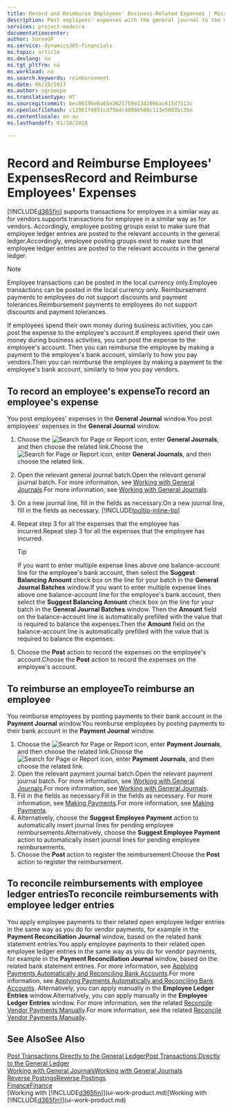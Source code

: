 ```yaml
---
title: Record and Reimburse Employees' Business-Related Expenses | Microsoft Docs
description: Post employees' expenses with the general journal to the employee's account and later post a payment to the employee's bank account to reimburse for the business-related expense.
services: project-madeira
documentationcenter: 
author: SorenGP
ms.service: dynamics365-financials
ms.topic: article
ms.devlang: na
ms.tgt_pltfrm: na
ms.workload: na
ms.search.keywords: reimbursement
ms.date: 06/28/2017
ms.author: sgroespe
ms.translationtype: HT
ms.sourcegitcommit: bec0619be0a65e3625759e13d2866ac615d7513c
ms.openlocfilehash: c12561f4851cd75bdc4098e506c113e50d3bc3be
ms.contentlocale: en-au
ms.lasthandoff: 01/30/2018

---
```

# <a name="record-and-reimburse-employees-expenses"></a><span data-ttu-id="25831-103">Record and Reimburse Employees' Expenses</span><span class="sxs-lookup"><span data-stu-id="25831-103">Record and Reimburse Employees' Expenses</span></span>
[!INCLUDE[d365fin](includes/d365fin_md.md)] <span data-ttu-id="25831-104"> supports transactions for employee in a similar way as for vendors.</span><span class="sxs-lookup"><span data-stu-id="25831-104">supports transactions for employee in a similar way as for vendors.</span></span> <span data-ttu-id="25831-105">Accordingly, employee posting groups exist to make sure that employee ledger entries are posted to the relevant accounts in the general ledger.</span><span class="sxs-lookup"><span data-stu-id="25831-105">Accordingly, employee posting groups exist to make sure that employee ledger entries are posted to the relevant accounts in the general ledger.</span></span>

> [!NOTE]  
> <span data-ttu-id="25831-106">Employee transactions can be posted in the local currency only.</span><span class="sxs-lookup"><span data-stu-id="25831-106">Employee transactions can be posted in the local currency only.</span></span> <span data-ttu-id="25831-107">Reimbursement payments to employees do not support discounts and payment tolerances.</span><span class="sxs-lookup"><span data-stu-id="25831-107">Reimbursement payments to employees do not support discounts and payment tolerances.</span></span>

<span data-ttu-id="25831-108">If employees spend their own money during business activities, you can post the expense to the employee's account.</span><span class="sxs-lookup"><span data-stu-id="25831-108">If employees spend their own money during business activities, you can post the expense to the employee's account.</span></span> <span data-ttu-id="25831-109">Then you can reimburse the employee by making a payment to the employee's bank account, similarly to how you pay vendors.</span><span class="sxs-lookup"><span data-stu-id="25831-109">Then you can reimburse the employee by making a payment to the employee's bank account, similarly to how you pay vendors.</span></span>

## <a name="to-record-an-employees-expense"></a><span data-ttu-id="25831-110">To record an employee's expense</span><span class="sxs-lookup"><span data-stu-id="25831-110">To record an employee's expense</span></span>
<span data-ttu-id="25831-111">You post employees' expenses in the **General Journal** window.</span><span class="sxs-lookup"><span data-stu-id="25831-111">You post employees' expenses in the **General Journal** window.</span></span>
1. <span data-ttu-id="25831-112">Choose the ![Search for Page or Report](media/ui-search/search_small.png "Search for Page or Report icon") icon, enter **General Journals**, and then choose the related link.</span><span class="sxs-lookup"><span data-stu-id="25831-112">Choose the ![Search for Page or Report](media/ui-search/search_small.png "Search for Page or Report icon") icon, enter **General Journals**, and then choose the related link.</span></span>
2. <span data-ttu-id="25831-113">Open the relevant general journal batch.</span><span class="sxs-lookup"><span data-stu-id="25831-113">Open the relevant general journal batch.</span></span> <span data-ttu-id="25831-114">For more information, see [Working with General Journals](ui-work-general-journals.md).</span><span class="sxs-lookup"><span data-stu-id="25831-114">For more information, see [Working with General Journals](ui-work-general-journals.md).</span></span>
3. <span data-ttu-id="25831-115">On a new journal line, fill in the fields as necessary.</span><span class="sxs-lookup"><span data-stu-id="25831-115">On a new journal line, fill in the fields as necessary.</span></span> [!INCLUDE[tooltip-inline-tip](includes/tooltip-inline-tip_md.md)]    
4. <span data-ttu-id="25831-116">Repeat step 3 for all the expenses that the employee has incurred.</span><span class="sxs-lookup"><span data-stu-id="25831-116">Repeat step 3 for all the expenses that the employee has incurred.</span></span>

    > [!TIP]  
    > <span data-ttu-id="25831-117">If you want to enter multiple expense lines above one balance-account line for the employee's bank account, then select the **Suggest Balancing Amount** check box on the line for your batch in the **General Journal Batches** window.</span><span class="sxs-lookup"><span data-stu-id="25831-117">If you want to enter multiple expense lines above one balance-account line for the employee's bank account, then select the **Suggest Balancing Amount** check box on the line for your batch in the **General Journal Batches** window.</span></span> <span data-ttu-id="25831-118">Then the **Amount** field on the balance-account line is automatically prefilled with the value that is required to balance the expenses.</span><span class="sxs-lookup"><span data-stu-id="25831-118">Then the **Amount** field on the balance-account line is automatically prefilled with the value that is required to balance the expenses.</span></span>
5. <span data-ttu-id="25831-119">Choose the **Post** action to record the expenses on the employee's account.</span><span class="sxs-lookup"><span data-stu-id="25831-119">Choose the **Post** action to record the expenses on the employee's account.</span></span>

## <a name="to-reimburse-an-employee"></a><span data-ttu-id="25831-120">To reimburse an employee</span><span class="sxs-lookup"><span data-stu-id="25831-120">To reimburse an employee</span></span>
<span data-ttu-id="25831-121">You reimburse employees by posting payments to their bank account in the **Payment Journal** window.</span><span class="sxs-lookup"><span data-stu-id="25831-121">You reimburse employees by posting payments to their bank account in the **Payment Journal** window.</span></span>
1. <span data-ttu-id="25831-122">Choose the ![Search for Page or Report](media/ui-search/search_small.png "Search for Page or Report icon") icon, enter **Payment Journals**, and then choose the related link.</span><span class="sxs-lookup"><span data-stu-id="25831-122">Choose the ![Search for Page or Report](media/ui-search/search_small.png "Search for Page or Report icon") icon, enter **Payment Journals**, and then choose the related link.</span></span>
2. <span data-ttu-id="25831-123">Open the relevant payment journal batch.</span><span class="sxs-lookup"><span data-stu-id="25831-123">Open the relevant payment journal batch.</span></span> <span data-ttu-id="25831-124">For more information, see [Working with General Journals](ui-work-general-journals.md).</span><span class="sxs-lookup"><span data-stu-id="25831-124">For more information, see [Working with General Journals](ui-work-general-journals.md).</span></span>
3. <span data-ttu-id="25831-125">Fill in the fields as necessary.</span><span class="sxs-lookup"><span data-stu-id="25831-125">Fill in the fields as necessary.</span></span> <span data-ttu-id="25831-126">For more information, see [Making Payments](payables-make-payments.md).</span><span class="sxs-lookup"><span data-stu-id="25831-126">For more information, see [Making Payments](payables-make-payments.md).</span></span>
4. <span data-ttu-id="25831-127">Alternatively, choose the **Suggest Employee Payment** action to automatically insert journal lines for pending employee reimbursements.</span><span class="sxs-lookup"><span data-stu-id="25831-127">Alternatively, choose the **Suggest Employee Payment** action to automatically insert journal lines for pending employee reimbursements.</span></span>
5. <span data-ttu-id="25831-128">Choose the **Post** action to register the reimbursement.</span><span class="sxs-lookup"><span data-stu-id="25831-128">Choose the **Post** action to register the reimbursement.</span></span>  

## <a name="to-reconcile-reimbursements-with-employee-ledger-entries"></a><span data-ttu-id="25831-129">To reconcile reimbursements with employee ledger entries</span><span class="sxs-lookup"><span data-stu-id="25831-129">To reconcile reimbursements with employee ledger entries</span></span>
<span data-ttu-id="25831-130">You apply employee payments to their related open employee ledger entries in the same way as you do for vendor payments, for example in the **Payment Reconciliation Journal** window, based on the related bank statement entries.</span><span class="sxs-lookup"><span data-stu-id="25831-130">You apply employee payments to their related open employee ledger entries in the same way as you do for vendor payments, for example in the **Payment Reconciliation Journal** window, based on the related bank statement entries.</span></span> <span data-ttu-id="25831-131">For more information, see [Applying Payments Automatically and Reconciling Bank Accounts](receivables-apply-payments-auto-reconcile-bank-accounts.md).</span><span class="sxs-lookup"><span data-stu-id="25831-131">For more information, see [Applying Payments Automatically and Reconciling Bank Accounts](receivables-apply-payments-auto-reconcile-bank-accounts.md).</span></span> <span data-ttu-id="25831-132">Alternatively, you can apply manually in the **Employee Ledger Entries** window.</span><span class="sxs-lookup"><span data-stu-id="25831-132">Alternatively, you can apply manually in the **Employee Ledger Entries** window.</span></span> <span data-ttu-id="25831-133">For more information, see the related [Reconcile Vendor Payments Manually](payables-how-apply-purchase-transactions-manually.md).</span><span class="sxs-lookup"><span data-stu-id="25831-133">For more information, see the related [Reconcile Vendor Payments Manually](payables-how-apply-purchase-transactions-manually.md).</span></span>  

## <a name="see-also"></a><span data-ttu-id="25831-134">See Also</span><span class="sxs-lookup"><span data-stu-id="25831-134">See Also</span></span>
[<span data-ttu-id="25831-135">Post Transactions Directly to the General Ledger</span><span class="sxs-lookup"><span data-stu-id="25831-135">Post Transactions Directly to the General Ledger</span></span>](finance-how-post-transactions-directly.md)  
[<span data-ttu-id="25831-136">Working with General Journals</span><span class="sxs-lookup"><span data-stu-id="25831-136">Working with General Journals</span></span>](ui-work-general-journals.md)  
[<span data-ttu-id="25831-137">Reverse Postings</span><span class="sxs-lookup"><span data-stu-id="25831-137">Reverse Postings</span></span>](finance-how-reverse-journal-posting.md)  
[<span data-ttu-id="25831-138">Finance</span><span class="sxs-lookup"><span data-stu-id="25831-138">Finance</span></span>](finance.md)  
<span data-ttu-id="25831-139">[Working with [!INCLUDE[d365fin](includes/d365fin_md.md)]](ui-work-product.md)</span><span class="sxs-lookup"><span data-stu-id="25831-139">[Working with [!INCLUDE[d365fin](includes/d365fin_md.md)]](ui-work-product.md)</span></span>  

